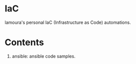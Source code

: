 # IaC
lamoura's personal IaC (Infrastructure as Code) automations.

# Contents
1. ansible: ansible code samples.
